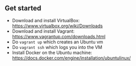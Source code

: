 ## Get started

* Download and install VirtualBox: https://www.virtualbox.org/wiki/Downloads
* Download and install Vagrant: https://www.vagrantup.com/downloads.html
* Do `vagrant up` which creates an Ubuntu vm 
* Do `vagrant ssh` which logs you into the VM
* Install Docker on the Ubuntu machine: https://docs.docker.com/engine/installation/ubuntulinux/
